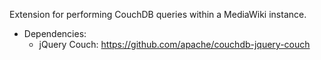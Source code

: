 Extension for performing CouchDB queries within a MediaWiki instance.

* Dependencies:
	* jQuery Couch: https://github.com/apache/couchdb-jquery-couch


